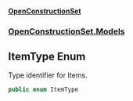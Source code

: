 #### [OpenConstructionSet](index.md 'index')
### [OpenConstructionSet.Models](index.md#OpenConstructionSet_Models 'OpenConstructionSet.Models')
## ItemType Enum
Type identifier for Items.  
```csharp
public enum ItemType

```

